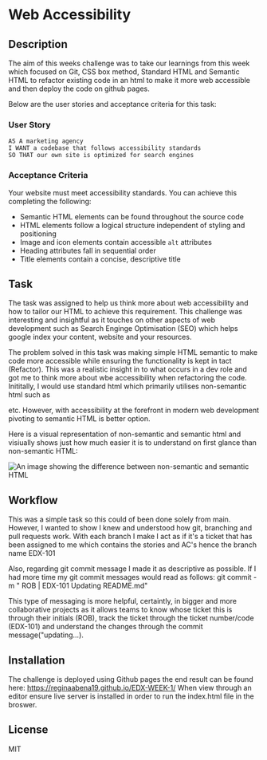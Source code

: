 # Web Accessibility 

## Description

The aim of this weeks challenge was to take our learnings from this week which focused on Git, CSS box method, Standard HTML and Semantic HTML  to refactor existing code in an html to make it more web accessible and then deploy the code on github pages.

Below are the user stories and acceptance criteria for this task:
### User Story

```
AS A marketing agency
I WANT a codebase that follows accessibility standards
SO THAT our own site is optimized for search engines
```

### Acceptance Criteria

Your website must meet accessibility standards. You can achieve this completing the following:

* Semantic HTML elements can be found throughout the source code
* HTML elements follow a logical structure independent of styling and positioning
* Image and icon elements contain accessible `alt` attributes
* Heading attributes fall in sequential order
* Title elements contain a concise, descriptive title

## Task

The task was assigned to help us think more about web accessibility and how to tailor our HTML to achieve this requirement. This challenge was interesting and insightful as it touches on other aspects of web development such as Search Enginge Optimisation (SEO) which helps google index your content, website and your resources. 

The problem solved in this task was making simple HTML semantic to make code more accessible while ensuring the functionality is kept in tact (Refactor). This was a realistic insight in to what occurs in a dev role and got me to think more about wbe accessibility when refactoring the code. Inititally, I would use standard html which primarily utilises non-semantic html such as <div> <span> etc. However, with accessibility at the forefront in modern web development pivoting to semantic HTML is better option. 

Here is a visual representation of non-semantic and semantic html and visiually shows just how much easier it is to understand on first glance than non-semantic HTML: 

![An image showing the difference between non-semantic and semantic HTML](challenge/Assets/html.png)

## Workflow

This was a simple task so this could of been done solely from main. However, I wanted to show I knew and understood how git, branching and pull requests work. With each branch I make I act as if it's a ticket that has been assigned to me which contains the stories and AC's hence the branch name EDX-101

Also, regarding git commit message I made it as descriptive as possible. If I had more time my git commit messages would read as follows:
git commit -m " ROB | EDX-101 Updating README.md" 

This type of messaging is more helpful, certaintly, in bigger and more collaborative projects as it allows teams to know whose ticket this is through their initials (ROB), track the ticket through the ticket number/code (EDX-101) and understand the changes through the commit message("updating...). 

## Installation

The challenge is deployed using Github pages the end result can be found here: https://reginaabena19.github.io/EDX-WEEK-1/
When view through an editor ensure live server is installed in order to run the index.html file in the broswer. 

## License
MIT
